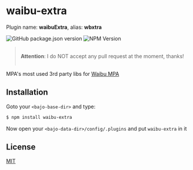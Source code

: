 # waibu-extra

Plugin name: **waibuExtra**, alias: **wbxtra**

![GitHub package.json version](https://img.shields.io/github/package-json/v/ardhi/waibu-extra) ![NPM Version](https://img.shields.io/npm/v/waibu-extra)

> <br />**Attention**: I do NOT accept any pull request at the moment, thanks!<br /><br />

MPA's most used 3rd party libs for [Waibu MPA](https://github.com/ardhi/waibu-mpa)

## Installation

Goto your ```<bajo-base-dir>``` and type:

```bash
$ npm install waibu-extra
```

Now open your ```<bajo-data-dir>/config/.plugins``` and put ```waibu-extra``` in it

## License

[MIT](LICENSE)
